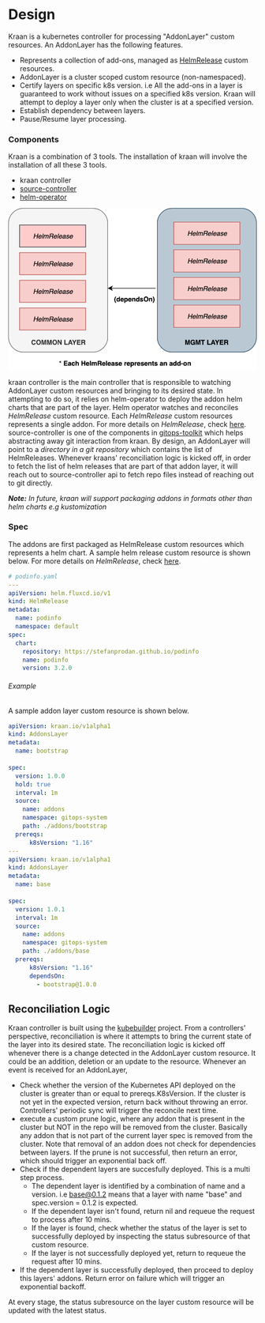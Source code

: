 # Design
Kraan is a kubernetes controller for processing "AddonLayer" custom resources.
An AddonLayer has the following features.
* Represents a collection of add-ons, managed as [HelmRelease](https://docs.fluxcd.io/projects/helm-operator/en/stable/helmrelease-guide/introduction/#a-minimal-helmrelease)
  custom resources.   
* AddonLayer is a cluster scoped custom resource (non-namespaced).
* Certify layers on specific k8s version. i.e All the add-ons in a layer is guaranteed
  to work without issues on a specified k8s version. Kraan will attempt to deploy
  a layer only when the cluster is at a specified version.
* Establish dependency between layers.
* Pause/Resume layer processing.

### Components
Kraan is a combination of 3 tools. The installation of kraan will involve the 
installation of all these 3 tools.
* kraan controller
* [source-controller](https://github.com/fluxcd/source-controller)
* [helm-operator](https://github.com/fluxcd/helm-operator)

![layers](../diagrams/addon-layer-dependencies.png)

kraan controller is the main controller that is responsible to watching AddonLayer
custom resources and bringing to its desired state. In attempting to do so, it 
relies on helm-operator to deploy the addon helm charts that are part of the layer. Helm operator watches
and reconciles *HelmRelease* custom resource. Each *HelmRelease* custom resources
represents a single addon. For more details on *HelmRelease*, check 
[here](https://docs.fluxcd.io/projects/helm-operator/en/stable/helmrelease-guide/introduction/).
source-controller is one of the components in [gitops-toolkit](https://toolkit.fluxcd.io/) which 
helps abstracting away git interaction from kraan. By design, an AddonLayer will
point to a *directory in a git repository* which contains the list of
HelmReleases. Whenever kraans' reconciliation logic is kicked off, in order to
fetch the list of helm releases that are part of that addon layer, it will reach out
to source-controller api to fetch repo files instead of reaching out to git directly. 


***Note:*** *In future, kraan will support packaging addons in formats other 
than helm charts e.g kustomization*
 
### Spec
The addons are first packaged as HelmRelease custom resources which represents
a helm chart. A sample helm release custom resource is shown below.
For more details on *HelmRelease*, check
[here](https://docs.fluxcd.io/projects/helm-operator/en/stable/helmrelease-guide/introduction/).


```yaml
# podinfo.yaml
---
apiVersion: helm.fluxcd.io/v1
kind: HelmRelease
metadata:
  name: podinfo
  namespace: default
spec:
  chart:
    repository: https://stefanprodan.github.io/podinfo
    name: podinfo
    version: 3.2.0
```

###### Example
A sample addon layer custom resource is shown below. 
```yaml
apiVersion: kraan.io/v1alpha1
kind: AddonsLayer
metadata:
  name: bootstrap

spec:
  version: 1.0.0
  hold: true
  interval: 1m
  source:
    name: addons
    namespace: gitops-system
    path: ./addons/bootstrap
  prereqs:
      k8sVersion: "1.16"
---
apiVersion: kraan.io/v1alpha1
kind: AddonsLayer
metadata:
  name: base

spec:
  version: 1.0.1
  interval: 1m
  source: 
    name: addons
    namespace: gitops-system
    path: ./addons/base
  prereqs:
      k8sVersion: "1.16"
      dependsOn:
        - bootstrap@1.0.0
```

## Reconciliation Logic
Kraan controller is built using the [kubebuilder](https://github.com/kubernetes-sigs/kubebuilder) project.
From a controllers' perspective, reconciliation is where it attempts to bring the
current state of the layer into its desired state. The reconciliation logic is 
kicked off whenever there is a change detected in the AddonLayer custom resource.
It could be an addition, deletion or an update to the resource. Whenever an event is 
received for an AddonLayer,

* Check whether the version of the Kubernetes API deployed on the cluster is greater than or equal to prereqs.K8sVersion.
  If the cluster is not yet in the expected version, return back without throwing an error. 
  Controllers' periodic sync will trigger the reconcile next time.
* execute a custom prune logic, where any addon that is present in the cluster
  but NOT in the repo will be removed from the cluster. Basically any addon that is 
  not part of the current layer spec is removed from the cluster. Note that removal
  of an addon does not check for dependencies between layers. If the prune is
  not successful, then return an error, which should trigger an exponential
  back off.
* Check if the dependent layers are succesfully deployed. This is a multi step process.
    * The dependent layer is identified by a combination of name and a version.
      i.e base@0.1.2 means that a layer with name "base" and spec.version = 0.1.2 is expected.
    * If the dependent layer isn't found, return nil and requeue the request
      to process after 10 mins.
    * If the layer is found, check whether the status of the layer is set to
      successfully deployed by inspecting the status subresource of that custom
      resource.
    * If the layer is not successfully deployed yet, return to requeue the request
      after 10 mins.    
* If the dependent layer is successfully deployed, then proceed to deploy this layers'
  addons. Return error on failure which will trigger an exponential backoff.

At every stage, the status subresource on the layer custom resource will be 
updated with the latest status.